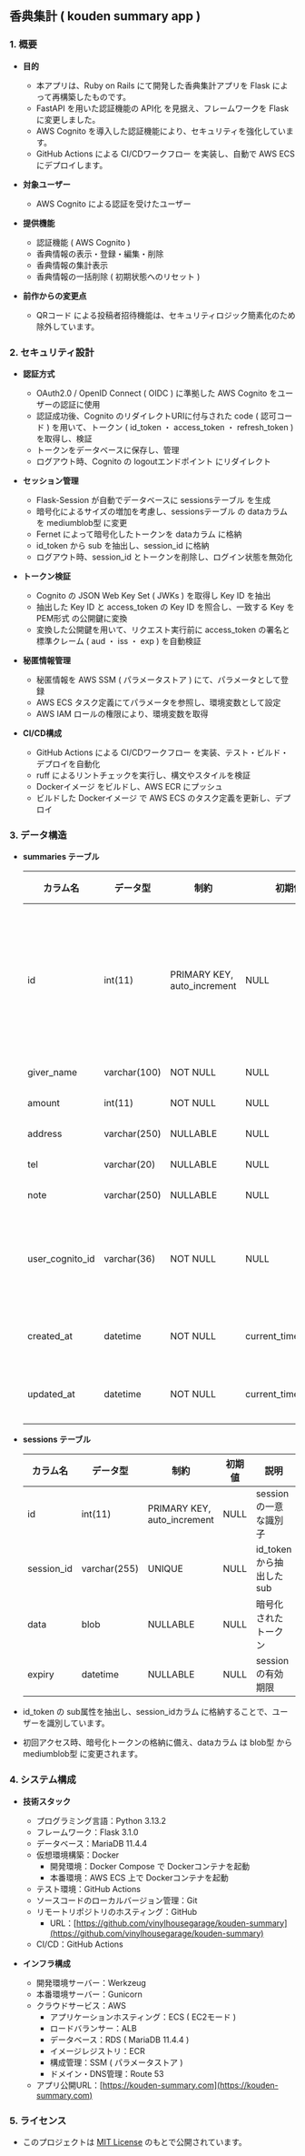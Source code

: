## 香典集計 ( kouden summary app )

### 1. 概要
  - **目的**
    - 本アプリは、Ruby on Rails にて開発した香典集計アプリを Flask によって再構築したものです。
    - FastAPI を用いた認証機能の API化 を見据え、フレームワークを Flask に変更しました。
    - AWS Cognito を導入した認証機能により、セキュリティを強化しています。
    - GitHub Actions による CI/CDワークフロー を実装し、自動で AWS ECS にデプロイします。

  - **対象ユーザー**
    - AWS Cognito による認証を受けたユーザー

  - **提供機能**
    - 認証機能 ( AWS Cognito )
    - 香典情報の表示・登録・編集・削除
    - 香典情報の集計表示
    - 香典情報の一括削除 ( 初期状態へのリセット )

  - **前作からの変更点**
    - QRコード による投稿者招待機能は、セキュリティロジック簡素化のため除外しています。

### 2. セキュリティ設計
  - **認証方式**
    - OAuth2.0 / OpenID Connect ( OIDC ) に準拠した AWS Cognito をユーザーの認証に使用
    - 認証成功後、Cognito のリダイレクトURIに付与された code ( 認可コード ) を用いて、トークン ( id_token ・ access_token ・ refresh_token ) を取得し、検証
    - トークンをデータベースに保存し、管理
    - ログアウト時、Cognito の logoutエンドポイント にリダイレクト

  - **セッション管理**
    - Flask-Session が自動でデータベースに sessionsテーブル を生成
    - 暗号化によるサイズの増加を考慮し、sessionsテーブル の dataカラム を mediumblob型 に変更
    - Fernet によって暗号化したトークンを dataカラム に格納
    - id_token から sub を抽出し、session_id に格納
    - ログアウト時、session_id とトークンを削除し、ログイン状態を無効化

  - **トークン検証**
    - Cognito の JSON Web Key Set ( JWKs ) を取得し Key ID を抽出
    - 抽出した Key ID と access_token の Key ID を照合し、一致する Key を PEM形式 の公開鍵に変換
    - 変換した公開鍵を用いて、リクエスト実行前に access_token の署名と標準クレーム ( aud ・ iss ・ exp ) を自動検証

  - **秘匿情報管理**
    - 秘匿情報を AWS SSM ( パラメータストア ) にて、パラメータとして登録
    - AWS ECS タスク定義にてパラメータを参照し、環境変数として設定
    - AWS IAM ロールの権限により、環境変数を取得

  - **CI/CD構成**
    - GitHub Actions による CI/CDワークフロー を実装、テスト・ビルド・デプロイを自動化
    - ruff によるリントチェックを実行し、構文やスタイルを検証
    - Dockerイメージ をビルドし、AWS ECR にプッシュ
    - ビルドした Dockerイメージ で AWS ECS のタスク定義を更新し、デプロイ

### 3. データ構造
  - **summaries テーブル**

    | カラム名         | データ型        | 制約                              | 初期値              | 説明                               |
    |------------------|-----------------|-----------------------------------|---------------------|------------------------------------|
    | id               | int(11)         | PRIMARY KEY, auto_increment       | NULL                | 香典情報の一意な識別子             |
    | giver_name       | varchar(100)    | NOT NULL                          | NULL                | 氏名                               |
    | amount           | int(11)         | NOT NULL                          | NULL                | 金額                               |
    | address          | varchar(250)    | NULLABLE                          | NULL                | 住所                               |
    | tel              | varchar(20)     | NULLABLE                          | NULL                | 電話                               |
    | note             | varchar(250)    | NULLABLE                          | NULL                | 備考                               |
    | user_cognito_id  | varchar(36)     | NOT NULL                          | NULL                | ユーザー識別ID   |
    | created_at       | datetime        | NOT NULL                          | current_timestamp() | 登録日時                           |
    | updated_at       | datetime        | NOT NULL                          | current_timestamp() | 更新日時                           |

  - **sessions テーブル**

    | カラム名   | データ型        | 制約                              | 初期値 | 説明                           |
    |------------|-----------------|-----------------------------------|--------|--------------------------------|
    | id         | int(11)         | PRIMARY KEY, auto_increment       | NULL   | session の一意な識別子       |
    | session_id | varchar(255)    | UNIQUE                            | NULL   |  id_token から抽出した sub     |
    | data       | blob            | NULLABLE                          | NULL   | 暗号化されたトークン           |
    | expiry     | datetime        | NULLABLE                          | NULL   | session の有効期限           |

  - id_token の sub属性を抽出し、session_idカラム に格納することで、ユーザーを識別しています。
  - 初回アクセス時、暗号化トークンの格納に備え、dataカラム は blob型 から mediumblob型 に変更されます。

### 4. システム構成
  - **技術スタック**
    - プログラミング言語：Python 3.13.2
    - フレームワーク：Flask 3.1.0
    - データベース：MariaDB 11.4.4
    - 仮想環境構築：Docker
      - 開発環境：Docker Compose で Dockerコンテナを起動
      - 本番環境：AWS ECS 上で Dockerコンテナを起動
    - テスト環境：GitHub Actions
    - ソースコードのローカルバージョン管理：Git
    - リモートリポジトリのホスティング：GitHub
      - URL：[https://github.com/vinylhousegarage/kouden-summary](https://github.com/vinylhousegarage/kouden-summary)
    - CI/CD：GitHub Actions

  - **インフラ構成**
    - 開発環境サーバー：Werkzeug
    - 本番環境サーバー：Gunicorn
    - クラウドサービス：AWS
      - アプリケーションホスティング：ECS ( EC2モード )
      - ロードバランサー：ALB
      - データベース：RDS ( MariaDB 11.4.4 )
      - イメージレジストリ：ECR
      - 構成管理：SSM ( パラメータストア )
      - ドメイン・DNS管理：Route 53
    - アプリ公開URL：[https://kouden-summary.com](https://kouden-summary.com)

### 5. ライセンス
  - このプロジェクトは [MIT License](https://kouden-summary/license) のもとで公開されています。

